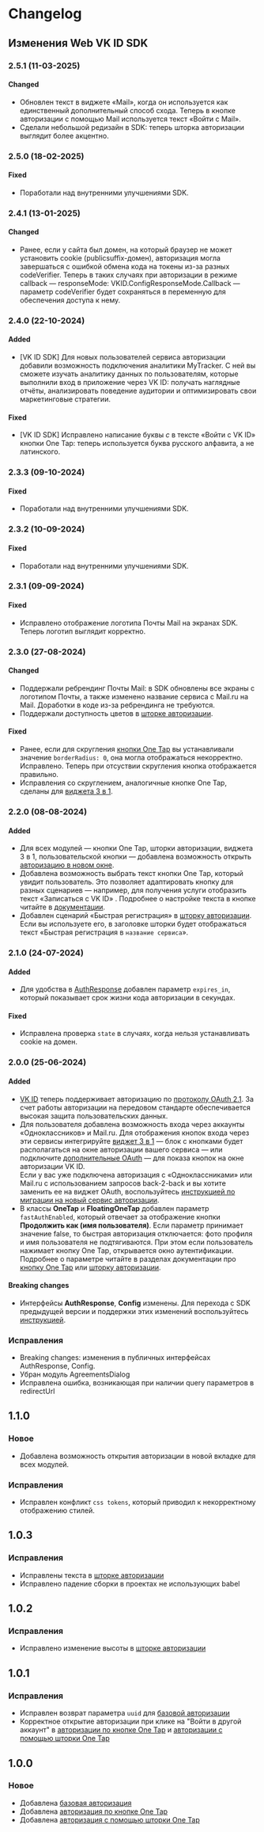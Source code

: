 # Changelog

## Изменения Web VK ID SDK
### 2.5.1 (11-03-2025)

#### Changed
+ Обновлен текст в виджете «Mail», когда он используется как единственный дополнительный способ схода. Теперь в кнопке авторизации с помощью Mail используется текст «Войти с Mail». 
+ Сделали небольшой редизайн в SDK: теперь шторка авторизации выглядит более акцентно.
### 2.5.0 (18-02-2025)

#### Fixed
+ Поработали над внутренними улучшениями SDK.
### 2.4.1 (13-01-2025)

#### Changed
+ Ранее, если у сайта был домен, на который браузер не может установить cookie (publicsuffix-домен), авторизация могла завершаться с ошибкой обмена кода на токены из-за разных codeVerifier. Теперь в таких случаях при авторизации в режиме callback — responseMode: VKID.ConfigResponseMode.Callback — параметр codeVerifier будет сохраняться в переменную для обеспечения доступа к нему.

### 2.4.0 (22-10-2024)

#### Added
+ [VK ID SDK] Для новых пользователей сервиса авторизации добавили возможность подключения аналитики MyTracker. С ней вы сможете изучать аналитику данных по пользователям, которые выполнили вход в приложение через VK ID: получать наглядные отчёты, анализировать поведение аудитории и оптимизировать свои маркетинговые стратегии. 

#### Fixed
+ [VK ID SDK] Исправлено написание буквы _с_ в тексте «Войти с VK ID» кнопки One Tap: теперь используется буква русского алфавита, а не латинского. 

### 2.3.3 (09-10-2024)

#### Fixed

- Поработали над внутренними улучшениями SDK.

### 2.3.2 (10-09-2024)

#### Fixed

- Поработали над внутренними улучшениями SDK.
  <br />

### 2.3.1 (09-09-2024)

#### Fixed

- Исправлено отображение логотипа Почты Mail на экранах SDK. Теперь логотип выглядит корректно.
  <br />

### 2.3.0 (27-08-2024)

#### Changed

- Поддержали ребрендинг Почты Mail: в SDK обновлены все экраны с логотипом Почты, а также изменено название сервиса с Mail.ru на Mail. Доработки в коде из-за ребрендинга не требуются.
- Поддержали доступность цветов в [шторке авторизации](https://id.vk.com/about/business/go/docs/ru/vkid/latest/vk-id/connection/elements/onetap-drawer/floating-onetap-web).

#### Fixed

- Ранее, если для скругления [кнопки One Tap](https://id.vk.com/about/business/go/docs/ru/vkid/latest/vk-id/connection/elements/onetap-button/onetap-web) вы устанавливали значение `borderRadius: 0`, она могла отображаться некорректно. Исправлено. Теперь при отсуствии скругления кнопка отображается правильно.
- Исправления со скруглением, аналогичные кнопке One Tap, сделаны для [виджета 3 в 1](https://id.vk.com/about/business/go/docs/ru/vkid/latest/vk-id/connection/elements/widget-3-1/three-in-one-web).
  <br />

### 2.2.0 (08-08-2024)

#### Added

- Для всех модулей — кнопки One Tap, шторки авторизации, виджета 3 в 1, пользовательской кнопки — добавлена возможность открыть [авторизацию в новом окне](https://vkcom.github.io/vkid-web-sdk/docs/enums/core_config.ConfigAuthMode.html).
- Добавлена возможность выбрать текст кнопки One Tap, который увидит пользователь. Это позволяет адаптировать кнопку для разных сценариев — например, для получения услуги отобразить текст «Записаться с VK ID» . Подробнее о настройке текста в кнопке читайте в [документации](https://id.vk.com/about/business/go/docs/ru/vkid/latest/vk-id/connection/elements/onetap-button/onetap-web).
- Добавлен сценарий «Быстрая регистрация» в [шторку авторизации](https://id.vk.com/about/business/go/docs/ru/vkid/latest/vk-id/connection/elements/onetap-drawer/floating-onetap-web). Если вы используете его, в заголовке шторки будет отображаться текст «Быстрая регистрация в `название сервиса`».
  <br />

### 2.1.0 (24-07-2024)

#### Added

- Для удобства в [AuthResponse](https://vkcom.github.io/vkid-web-sdk/docs/interfaces/auth.AuthResponse.html) добавлен параметр `expires_in`, который показывает срок жизни кода авторизации в секундах.

#### Fixed

- Исправлена проверка `state` в случаях, когда нельзя устанавливать cookie на домен.
  <br />

### 2.0.0 (25-06-2024)

#### Added

- [VK ID](https://id.vk.com/about/business/go/docs/ru/vkid/latest/vk-id/intro/plan) теперь поддерживает авторизацию по [протоколу OAuth 2.1](https://datatracker.ietf.org/doc/html/draft-ietf-oauth-v2-1-10). За счет работы авторизации на передовом стандарте обеспечивается высокая защита пользовательских данных. <br />
- Для пользователя добавлена возможность входа через аккаунты «Одноклассников» и Mail.ru. Для отображения кнопок входа через эти сервисы интегрируйте [виджет 3 в 1](https://id.vk.com/about/business/go/docs/ru/vkid/latest/vk-id/intro/main#Vidzhet-3-v-1) — блок с кнопками будет располагаться на окне авторизации вашего сервиса — или подключите [дополнительные OAuth](https://id.vk.com/about/business/go/docs/ru/vkid/latest/vk-id/intro/main#Podklyuchenie-dopolnitelnyh-OAuth) — для показа кнопок на окне авторизации VK ID. <br />
  Если у вас уже подключена авторизация с «Одноклассниками» или Mail.ru с использованием запросов back-2-back и вы хотите заменить ее на виджет OAuth, воспользуйтесь [инструкцией по миграции на новый сервис авторизации](https://id.vk.com/about/business/go/docs/ru/vkid/latest/vk-id/connection/migration/migration-to-three-in-one).
- В классы **OneTap** и **FloatingOneTap** добавлен параметр `fastAuthEnabled`, который отвечает за отображение кнопки **Продолжить как (имя пользователя)**. Если параметр принимает значение false, то быстрая авторизация отключается: фото профиля и имя пользователя не подтягиваются. При этом если пользователь нажимает кнопку One Tap, открывается окно аутентификации. Подробнее о параметре читайте в разделах документации про [кнопку One Tap](https://id.vk.com/about/business/go/docs/ru/vkid/latest/vk-id/connection/elements/onetap-button/onetap-web#Spisok-parametrov) или [шторку авторизации](https://id.vk.com/about/business/go/docs/ru/vkid/latest/vk-id/connection/elements/onetap-drawer/floating-onetap-web#Spisok-parametrov).

#### Breaking changes

- Интерфейсы **AuthResponse**, **Config** изменены. Для перехода с SDK предыдущей версии и поддержки этих изменений воспользуйтесь [инструкцией](https://id.vk.com/about/business/go/docs/ru/vkid/latest/vk-id/connection/migration/web/migration-web).

### Исправления
- Breaking changes: изменения в публичных интерфейсах AuthResponse, Config.
- Убран модуль AgreementsDialog
- Исправлена ошибка, возникающая при наличии query параметров в redirectUrl

## 1.1.0

### Новое
- Добавлена возможность открытия авторизации в новой вкладке для всех модулей.

### Исправления
- Исправлен конфликт `css tokens`, который приводил к некорректному отображению стилей.

## 1.0.3

### Исправления
- Исправлены текста в [шторке авторизации](https://id.vk.com/about/business/go/docs/ru/vkid/latest/vk-id/connection/elements/onetap-drawer/floating-onetap-web)
- Исправлено падение сборки в проектах не использующих babel

## 1.0.2

### Исправления
- Исправлено изменение высоты в [шторке авторизации](https://id.vk.com/about/business/go/docs/ru/vkid/latest/vk-id/connection/elements/onetap-drawer/floating-onetap-web)

## 1.0.1

### Исправления 
- Исправлен возврат параметра `uuid` для [базовой авторизации](https://id.vk.com/about/business/go/docs/ru/vkid/latest/vk-id/connection/elements/custom-button/custom-button-web)
- Корректное открытие авторизации при клике на "Войти в другой аккаунт" в [авторизации по кнопке One Tap](https://id.vk.com/about/business/go/docs/ru/vkid/latest/vk-id/connection/elements/onetap-button/onetap-web) и [авторизации с помощью шторки One Tap](https://id.vk.com/about/business/go/docs/ru/vkid/latest/vk-id/connection/elements/onetap-drawer/floating-onetap-web)

## 1.0.0

### Новое

- Добавлена [базовая авторизация](https://id.vk.com/about/business/go/docs/ru/vkid/latest/vk-id/connection/elements/custom-button/custom-button-web)
- Добавлена [авторизация по кнопке One Tap](https://id.vk.com/about/business/go/docs/ru/vkid/latest/vk-id/connection/elements/onetap-button/onetap-web)
- Добавлена [авторизация с помощью шторки One Tap](https://id.vk.com/about/business/go/docs/ru/vkid/latest/vk-id/connection/elements/onetap-drawer/floating-onetap-web)
